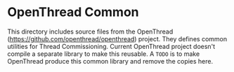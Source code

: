 # OpenThread Common

This directory includes source files from the OpenThread (https://github.com/openthread/openthread) project. They defines common utilities for Thread Commissioning. Current OpenThread project doesn't compile a separate library to make this reusable. A `TODO` is to make OpenThread produce this common library and remove the copies here.
